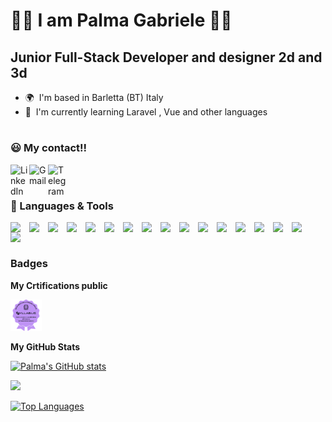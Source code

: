# 🦾🦾 I am Palma Gabriele 🦿🦿

## Junior Full-Stack Developer and designer 2d and 3d

- 🌍  I'm based in Barletta (BT) Italy
- 🧠  I'm currently learning Laravel , Vue and other languages

#

### 😃 My contact!!

<a href="https://www.linkedin.com/in/gabriele-palma-758b59210/" target="_blank"><img align='left' alt='LinkedIn' width='30px' src="https://cdn.jsdelivr.net/gh/devicons/devicon/icons/linkedin/linkedin-original.svg" /></a>
<a href="https://mail.google.com/mail/u/0/?fs=1&tf=cm&source=mailto&to=rumi.alessandro21@gmail.com" target="_blank"><img align='left' alt='Gmail' width='30px' src="https://img.icons8.com/color/96/gmail-new.png" /></a>
<a href="https://telegram.me/Shandro21" target="_blank"><img align='left' alt='Telegram' width='30px' src="https://img.icons8.com/color/96/telegram-app--v1.png" /></a>
<br>

#

### 🧰 Languages & Tools

<img align="left" width="30px" src="https://cdn.jsdelivr.net/gh/devicons/devicon/icons/c/c-plain.svg" />
<img align="left" width="30px" src="https://cdn.jsdelivr.net/gh/devicons/devicon/icons/cplusplus/cplusplus-plain.svg" />
<img align="left" width="30px" src="https://cdn.jsdelivr.net/gh/devicons/devicon/icons/godot/godot-plain.svg" />
<img align="left" width="30px" src="https://cdn.jsdelivr.net/gh/devicons/devicon/icons/python/python-plain.svg" />
<img align="left" width="30px" src="https://cdn.jsdelivr.net/gh/devicons/devicon/icons/html5/html5-original.svg" />
<img align="left" width="30px" src="https://cdn.jsdelivr.net/gh/devicons/devicon/icons/css3/css3-original.svg" />
<img align="left" width="30px" src="https://cdn.jsdelivr.net/gh/devicons/devicon/icons/bootstrap/bootstrap-original.svg" />
<img align="left" width="30px" src="https://cdn.jsdelivr.net/gh/devicons/devicon@latest/icons/sass/sass-original.svg" />
<img align="left" width="30px" src="https://cdn.jsdelivr.net/gh/devicons/devicon/icons/vuejs/vuejs-original.svg" />
<img align="left" width="30px" src="https://raw.githubusercontent.com/danielcranney/readme-generator/main/public/icons/skills/vite-colored.svg" />
<img align="left" width="30px" src="https://cdn.jsdelivr.net/gh/devicons/devicon/icons/php/php-plain.svg" />
<img align="left" width="30px" src="https://cdn.jsdelivr.net/gh/devicons/devicon/icons/mysql/mysql-original.svg" />
<img align="left" width="30px" src="https://cdn.jsdelivr.net/gh/devicons/devicon@latest/icons/laravel/laravel-original-wordmark.svg" />                                        
<img align="left" width="30px" src="https://cdn.jsdelivr.net/gh/devicons/devicon/icons/javascript/javascript-original.svg" />  
<img align="left" width="30px" src="https://cdn.jsdelivr.net/gh/devicons/devicon/icons/unity/unity-original.svg" />   
<img align="left" width="30px" src="https://cdn.jsdelivr.net/gh/devicons/devicon/icons/git/git-original.svg" />
<img align="left" width="30px" src="https://cdn.jsdelivr.net/gh/devicons/devicon@latest/icons/markdown/markdown-original.svg" />     
          
<br>

#

### Badges

<b>My Crtifications public</b>

<a href="https://bestr.it/award/show/mOSagn4VQV6OjCvrA-b1oQ"><img src="img/assertion-mOSagn4VQV6OjCvrA-b1oQ.png" style="width:50px"  alt="Palma's badge" /></a>

<b>My GitHub Stats</b>

<a href="https://github.com/GabryP91"><img src="https://github-readme-stats.vercel.app/api?username=GabryP91&show_icons=true&hide=&count_private=true&title_color=0891b2&text_color=ffffff&icon_color=0891b2&bg_color=1c1917&hide_border=true&show_icons=true" alt="Palma's GitHub stats" /></a>

<a href="https://github.com/GabryP91"><img src="https://github-readme-streak-stats.herokuapp.com/?user=GabryP91&stroke=ffffff&background=1c1917&ring=0891b2&fire=0891b2&currStreakNum=ffffff&currStreakLabel=0891b2&sideNums=ffffff&sideLabels=ffffff&dates=ffffff&hide_border=true" /></a>

<a href="https://github.com/GabryP91" align="left"><img src="https://github-readme-stats.vercel.app/api/top-langs/?username=GabryP91&langs_count=10&title_color=0891b2&text_color=ffffff&icon_color=0891b2&bg_color=1c1917&hide_border=true&locale=en&custom_title=Top%20%Languages" alt="Top Languages" /></a>
